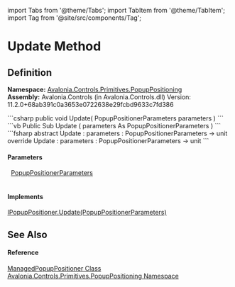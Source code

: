 import Tabs from '@theme/Tabs'; 
import TabItem from '@theme/TabItem'; 
import Tag from '@site/src/components/Tag'; 

# Update Method




## Definition
**Namespace:** <a href="N_Avalonia_Controls_Primitives_PopupPositioning">Avalonia.Controls.Primitives.PopupPositioning</a>  
**Assembly:** Avalonia.Controls (in Avalonia.Controls.dll) Version: 11.2.0+68ab391c0a3653e0722638e29fcbd9633c7fd386

<Tabs groupId="api-code-preview">
<TabItem value="csharp" label="C#">
```csharp
public void Update(
	PopupPositionerParameters parameters
)
```
</TabItem>
<TabItem value="vb" label="VB">
```vb
Public Sub Update ( 
	parameters As PopupPositionerParameters
)
```
</TabItem>
<TabItem value="fsharp" label="F#">
```fsharp
abstract Update : 
        parameters : PopupPositionerParameters -> unit 
override Update : 
        parameters : PopupPositionerParameters -> unit 
```
</TabItem>
</Tabs>



#### Parameters
<dl><dt>  <a href="T_Avalonia_Controls_Primitives_PopupPositioning_PopupPositionerParameters">PopupPositionerParameters</a></dt><dd> </dd></dl>

#### Implements
<a href="M_Avalonia_Controls_Primitives_PopupPositioning_IPopupPositioner_Update">IPopupPositioner.Update(PopupPositionerParameters)</a>  


## See Also


#### Reference
<a href="T_Avalonia_Controls_Primitives_PopupPositioning_ManagedPopupPositioner">ManagedPopupPositioner Class</a>  
<a href="N_Avalonia_Controls_Primitives_PopupPositioning">Avalonia.Controls.Primitives.PopupPositioning Namespace</a>  
